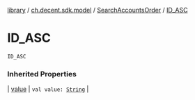 [library](../../index.md) / [ch.decent.sdk.model](../index.md) / [SearchAccountsOrder](index.md) / [ID_ASC](./-i-d_-a-s-c.md)

# ID_ASC

`ID_ASC`

### Inherited Properties

| [value](value.md) | `val value: `[`String`](https://kotlinlang.org/api/latest/jvm/stdlib/kotlin/-string/index.html) |

